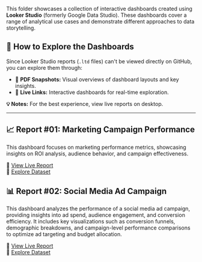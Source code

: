 This folder showcases a collection of interactive dashboards created using **Looker Studio** (formerly Google Data Studio). These dashboards cover a range of analytical use cases and demonstrate different approaches to data storytelling.

## 🚀 How to Explore the Dashboards

Since Looker Studio reports (`.ltd` files) can't be viewed directly on GitHub, you can explore them through:  
- 📄 **PDF Snapshots:** Visual overviews of dashboard layouts and key insights.  
- 🔗 **Live Links:** Interactive dashboards for real-time exploration.

**💡 Notes:** For the best experience, view live reports on desktop.

---

## 📈 Report #01: Marketing Campaign Performance
This dashboard focuses on marketing performance metrics, showcasing insights on ROI analysis, audience behavior, and campaign effectiveness.

🔗 [View Live Report](https://lookerstudio.google.com/reporting/b6a4da74-6671-4cdf-a05d-6b1b1de52801)  
📂 [Explore Dataset](https://www.kaggle.com/datasets/manishabhatt22/marketing-campaign-performance-dataset/data)

## 📊 Report #02: Social Media Ad Campaign
This dashboard analyzes the performance of a social media ad campaign, providing insights into ad spend, audience engagement, and conversion efficiency. It includes key visualizations such as conversion funnels, demographic breakdowns, and campaign-level performance comparisons to optimize ad targeting and budget allocation.

🔗 [View Live Report](https://lookerstudio.google.com/reporting/d4a80d9c-2d52-4869-9edf-1a3b8f31a7bc)  
📂 [Explore Dataset](https://www.kaggle.com/datasets/loveall/clicks-conversion-tracking)

